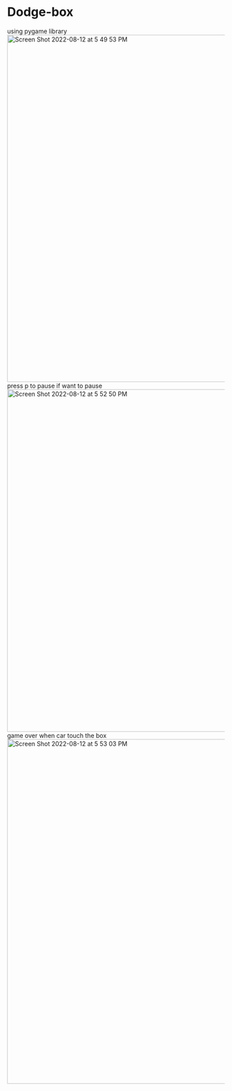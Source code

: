 # Dodge-box

using pygame library
<img width="804" alt="Screen Shot 2022-08-12 at 5 49 53 PM" src="https://user-images.githubusercontent.com/87909834/184449353-4a5ce254-0329-409c-9270-1cf0774a206a.png">
press p to pause if want to pause
<img width="793" alt="Screen Shot 2022-08-12 at 5 52 50 PM" src="https://user-images.githubusercontent.com/87909834/184449584-4e8e4f65-eb20-435e-a982-509748343723.png">
game over when car touch the box
<img width="798" alt="Screen Shot 2022-08-12 at 5 53 03 PM" src="https://user-images.githubusercontent.com/87909834/184449632-c0a3183c-88b0-4406-82be-62661482ef74.png">

